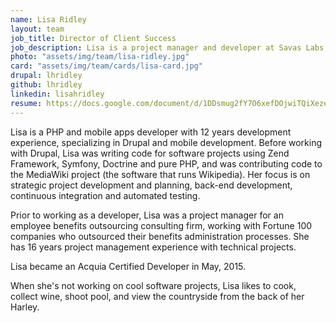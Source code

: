 ```yaml
---
name: Lisa Ridley
layout: team
job_title: Director of Client Success
job_description: Lisa is a project manager and developer at Savas Labs, focused on client satisfaction and project success.
photo: "assets/img/team/lisa-ridley.jpg"
card: "assets/img/team/cards/lisa-card.jpg"
drupal: lhridley
github: lhridley
linkedin: lisahridley
resume: https://docs.google.com/document/d/1DDsmug2fY7O6xefDOjwiTQiXeze4tPRoQxVw66nm0ac/pub
---
```

Lisa is a PHP and mobile apps developer with 12 years development experience, specializing in Drupal and mobile development. Before working with Drupal, Lisa was writing code for software projects using Zend Framework, Symfony, Doctrine and pure PHP, and was contributing code to the MediaWiki project (the software that runs Wikipedia).  Her focus is on strategic project development and planning, back-end development, continuous integration and automated testing.

Prior to working as a developer, Lisa was a project manager for an employee benefits outsourcing consulting firm, working with Fortune 100 companies who outsourced their benefits administration processes. She has 16 years project management experience with technical projects.

Lisa became an Acquia Certified Developer in May, 2015.

When she's not working on cool software projects, Lisa likes to cook, collect wine, shoot pool, and view the countryside from the back of her Harley.

